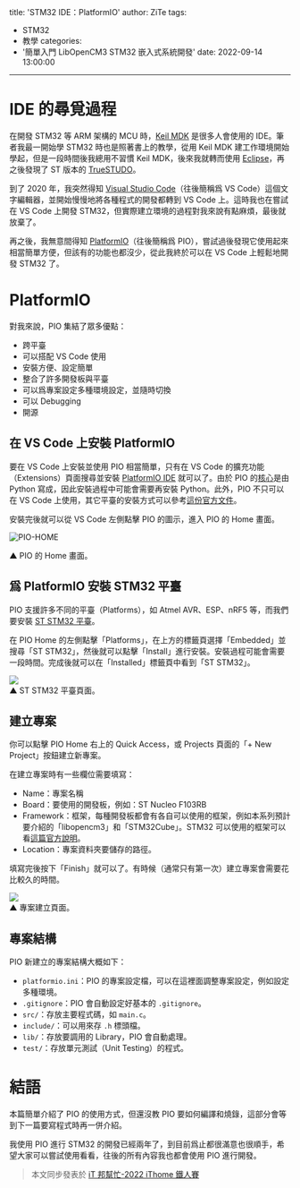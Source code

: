 title: 'STM32 IDE：PlatformIO'
author: ZiTe
tags:
  - STM32
  - 教學
categories:
  - '簡單入門 LibOpenCM3 STM32 嵌入式系統開發'
date: 2022-09-14 13:00:00
---

# IDE 的尋覓過程
在開發 STM32 等 ARM 架構的 MCU 時，[Keil MDK](https://www2.keil.com/mdk5) 是很多人會使用的 IDE。筆者我最一開始學 STM32 時也是照著書上的教學，從用 Keil MDK 建工作環境開始學起，但是一段時間後我總用不習慣 Keil MDK，後來我就轉而使用 [Eclipse](https://www.eclipse.org/downloads/)，再之後發現了 ST 版本的 [TrueSTUDO](https://www.st.com/en/development-tools/truestudio.html)。  
  
到了 2020 年，我突然得知 [Visual Studio Code](https://code.visualstudio.com/)（往後簡稱爲 VS Code）這個文字編輯器，並開始慢慢地將各種程式的開發都轉到 VS Code 上。這時我也在嘗試在 VS Code 上開發 STM32，但實際建立環境的過程對我來說有點麻煩，最後就放棄了。  

<!--more-->
  
再之後，我無意間得知 [PlatformIO](https://platformio.org/)（往後簡稱爲 PIO），嘗試過後發現它使用起來相當簡單方便，但該有的功能也都沒少，從此我終於可以在 VS Code 上輕鬆地開發 STM32 了。  
# PlatformIO
對我來說，PIO 集結了眾多優點：  
* 跨平臺
* 可以搭配 VS Code 使用
* 安裝方便、設定簡單
* 整合了許多開發板與平臺
* 可以爲專案設定多種環境設定，並隨時切換
* 可以 Debugging
* 開源

## 在 VS Code 上安裝 PlatformIO
  
要在 VS Code 上安裝並使用 PIO 相當簡單，只有在 VS Code 的擴充功能（Extensions）頁面搜尋並安裝 [PlatformIO IDE](https://marketplace.visualstudio.com/items?itemName=platformio.platformio-ide) 就可以了。由於 PIO 的[核心](https://github.com/platformio/platformio-core)是由 Python 寫成，因此安裝過程中可能會需要再安裝 Python。此外，PIO 不只可以在 VS Code 上使用，其它平臺的安裝方式可以參考[這份官方文件](https://docs.platformio.org/en/latest/integration/ide/index.html)。  
  
安裝完後就可以從 VS Code 左側點擊 PIO 的圖示，進入 PIO 的 Home 畫面。  
  
![PIO-HOME](https://blogger.googleusercontent.com/img/b/R29vZ2xl/AVvXsEgsPILuVMSSfTGeLZKcLlexOWo5kV491wwGFlAJhR_zNHX3p7Nsm108mC_yzORPK6V1ZbzoFRJMBut08AFOlq54t959lCq5WdP0583eupyUt7a22hOYbG_MLVdbUQf3zZqI75j8ZxaORz8EzDPR_Wi6nPAiUR7wXP0yu51GB7TzWl2aKqse2pY9gLgW/s16000/PIO-Home_1_1661182189141_0.png)  

▲ PIO 的 Home 畫面。  
## 爲 PlatformIO 安裝 STM32 平臺
PIO 支援許多不同的平臺（Platforms），如 Atmel AVR、ESP、nRF5 等，而我們要安裝 [ST STM32 平臺](https://registry.platformio.org/platforms/platformio/ststm32)。  
  
在 PIO Home 的左側點擊「Platforms」，在上方的標籤頁選擇「Embedded」並搜尋「ST STM32」，然後就可以點擊「Install」進行安裝。安裝過程可能會需要一段時間。完成後就可以在「Installed」標籤頁中看到「ST STM32」。  
  
![](https://blogger.googleusercontent.com/img/b/R29vZ2xl/AVvXsEgm1Aibdq_4pIYptNTNwDHGaG6nW_uIo8wT5-tEKcOkY-mSmtBvK0Y9zuH4Gpz0lWtkA4tgYKLNq1hv8eXISiAvJoFMAzmPcyqt17-VqNt7bngj1pE34_GwNtIKwJfajhqS1QSJJ8EVxTd6iX50iRjs7XNE4o-t8W9eRg3VgwVBU5TckBQYjwwjjjIW/s16000/image_1661182872363_0.png)  
▲ ST STM32 平臺頁面。  

## 建立專案
你可以點擊 PIO Home 右上的 Quick Access，或 Projects 頁面的「+ New Project」按鈕建立新專案。  
  
在建立專案時有一些欄位需要填寫：  
* Name：專案名稱
* Board：要使用的開發板，例如：ST Nucleo F103RB
* Framework：框架，每種開發板都會有各自可以使用的框架，例如本系列預計要介紹的「libopencm3」和「STM32Cube」。STM32 可以使用的框架可以看[這篇官方說明](https://docs.platformio.org/en/stable/platforms/ststm32.html#frameworks)。
* Location：專案資料夾要儲存的路徑。  
  
填寫完後按下「Finish」就可以了。有時候（通常只有第一次）建立專案會需要花比較久的時間。  
  
![](https://blogger.googleusercontent.com/img/b/R29vZ2xl/AVvXsEimjNmFRhw3LB3aGcGeuyTSV8cKebcs9UxO2WCvazKEP2c8cFQ56SkabYFsEPyJHpruQaudoWnqAj_2oV0c9FbKZjSB_FmWeCccm9IurPRdHEWkjS8g0ZGYR3f_X3Y89jmfFDp7h_TM4AgPecgO1B-MxZVAgZU7AsK4Hxee5cD1Hh9yHD2mIZ7zVYhf/s16000/image_1661183230586_0.png)  
▲ 專案建立頁面。

## 專案結構
PIO 新建立的專案結構大概如下：  
* `platformio.ini`：PIO 的專案設定檔，可以在這裡面調整專案設定，例如設定多種環境。
* `.gitignore`：PIO 會自動設定好基本的 `.gitignore`。
* `src/`：存放主要程式碼，如 `main.c`。
* `include/`：可以用來存 `.h` 標頭檔。
* `lib/`：存放要調用的 Library，PIO 會自動處理。
* `test/`：存放單元測試（Unit Testing）的程式。

# 結語
本篇簡單介紹了 PIO 的使用方式，但還沒教 PIO 要如何編譯和燒錄，這部分會等到下一篇要寫程式時再一併介紹。  
  
我使用 PIO 進行 STM32 的開發已經兩年了，到目前爲止都很滿意也很順手，希望大家可以嘗試使用看看，往後的所有內容我也都會使用 PIO 進行開發。

> 本文同步發表於 [iT 邦幫忙-2022 iThome 鐵人賽]()
